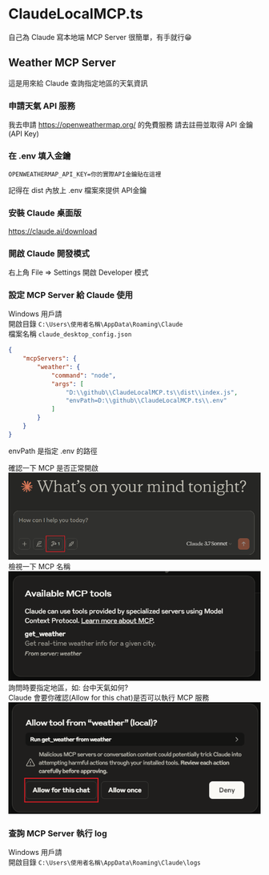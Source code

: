 # ClaudeLocalMCP.ts
自己為 Claude 寫本地端 MCP Server 很簡單，有手就行😁
## Weather MCP Server
這是用來給 Claude 查詢指定地區的天氣資訊

### 申請天氣 API 服務
我去申請 https://openweathermap.org/ 的免費服務
請去註冊並取得 API 金鑰 (API Key)

### 在 .env 填入金鑰
```shell
OPENWEATHERMAP_API_KEY=你的實際API金鑰貼在這裡
```
記得在 dist 內放上 .env 檔案來提供 API金鑰

### 安裝 Claude 桌面版
https://claude.ai/download

### 開啟 Claude 開發模式
右上角 File => Settings
開啟 Developer 模式

### 設定 MCP Server 給 Claude 使用
Windows 用戶請  
開啟目錄 `C:\Users\使用者名稱\AppData\Roaming\Claude`  
檔案名稱 `claude_desktop_config.json`
```json
{
    "mcpServers": {
        "weather": {
            "command": "node",
            "args": [
                "D:\\github\\ClaudeLocalMCP.ts\\dist\\index.js",
                "envPath=D:\\github\\ClaudeLocalMCP.ts\\.env"
            ]
        }
    }
}
```
envPath 是指定 .env 的路徑

確認一下 MCP 是否正常開啟  
![MCP開啟圖示](./images/ClaudeMCP01.png)
檢視一下 MCP 名稱  
![MCP開啟圖示](./images/ClaudeMCP02.png)
詢問時要指定地區，如: 台中天氣如何?  
Claude 會要你確認(Allow for this chat)是否可以執行 MCP 服務
![MCP開啟圖示](./images/ClaudeMCP03.png)

### 查詢 MCP Server 執行 log
Windows 用戶請  
開啟目錄 `C:\Users\使用者名稱\AppData\Roaming\Claude\logs`  